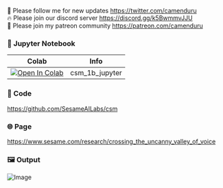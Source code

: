 🐣 Please follow me for new updates https://twitter.com/camenduru <br />
🔥 Please join our discord server https://discord.gg/k5BwmmvJJU <br />
🥳 Please join my patreon community https://patreon.com/camenduru <br />

### 🍊 Jupyter Notebook

| Colab | Info
| --- | --- |
[![Open In Colab](https://colab.research.google.com/assets/colab-badge.svg)](https://colab.research.google.com/github/camenduru/DiffRhythm-jupyter/blob/main/csm_1b_jupyter.ipynb) | csm_1b_jupyter

### 🧬 Code
https://github.com/SesameAILabs/csm

### 🌐 Page
https://www.sesame.com/research/crossing_the_uncanny_valley_of_voice

### 🖼 Output

![Image](https://github.com/user-attachments/assets/afec15a7-6ff2-4c04-a0e5-eb75d6cba81d)
